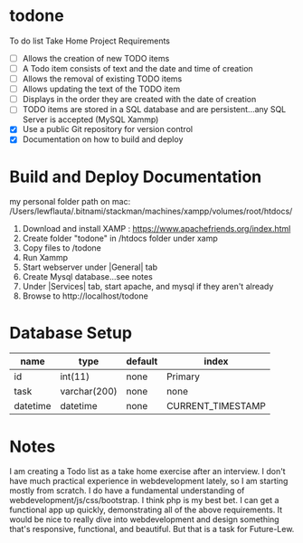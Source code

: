 # todone
To do list Take Home Project Requirements

 - [ ] Allows the creation of new TODO items
 - [ ] A Todo item consists of text and the date and time of creation
 - [ ] Allows the removal of existing TODO items
 - [ ] Allows updating the text of the TODO item
 - [ ] Displays in the order they are created with the date of creation
 - [ ] TODO items are stored in a SQL database and are persistent...any SQL Server is accepted (MySQL Xammp)
 - [x] Use a public Git repository for version control
 - [x] Documentation on how to build and deploy

# Build and Deploy Documentation
my personal folder path on mac:
/Users/lewflauta/.bitnami/stackman/machines/xampp/volumes/root/htdocs/ 

1. Download and install XAMP : https://www.apachefriends.org/index.html
2. Create folder "todone" in /htdocs folder under xamp
3. Copy files to /todone
4. Run Xammp
5. Start webserver under |General| tab
6. Create Mysql database...see notes
7. Under |Services| tab, start apache, and mysql if they aren't already
8. Browse to http://localhost/todone

# Database Setup
name | type | default | index
---|---|---|---
id | int(11) | none | Primary
task | varchar(200) | none | none
datetime | datetime | none | CURRENT_TIMESTAMP


# Notes 

I am creating a Todo list as a take home exercise after an interview. I
don't have much practical experience in webdevelopment lately, so I am
starting mostly from scratch. I do have a fundamental understanding of
webdevelopment/js/css/bootstrap. I think php is my best bet. I can get
a functional app up quickly, demonstrating all of the above requirements. It
would be nice to really dive into webdevelopment and design something
that's responsive, functional, and beautiful. But that is a task for Future-Lew.

